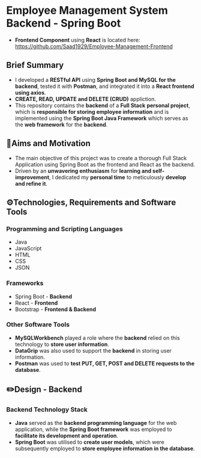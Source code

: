 # Employee Management System Backend - Spring Boot
- **Frontend Component** using **React** is located here: https://github.com/Saad1929/Employee-Management-Frontend
## Brief Summary
- I developed a **RESTful API** using **Spring Boot and MySQL for the backend**, tested it with **Postman**, and integrated it into a **React frontend using axios**.
- **CREATE, READ, UPDATE and DELETE (CRUD)** appliction.
- This repository contains the **backend** of a **Full Stack** **personal project**, which is **responsible for storing employee information** and is implemented using the **Spring Boot Java Framework** which serves as the **web framework** for the **backend**.
## 🎯Aims and Motivation
- The main objective of this project was to create a thorough Full Stack Application using Spring Boot as the frontend and React as the backend.
- Driven by an **unwavering enthusiasm** for **learning and self-improvement**, I dedicated my **personal time** to meticulously **develop and refine it**.
## ⚙️Technologies, Requirements and Software Tools
### Programming and Scripting Languages
- Java
- JavaScript
- HTML
- CSS
- JSON
### Frameworks
- Spring Boot - **Backend**
- React - **Frontend**
- Bootstrap - **Frontend & Backend**
### Other Software Tools
- **MySQLWorkbench** played a role where the **backend** relied on this technology to **store user information**.
- **DataGrip** was also used to support the **backend** in storing user information.
- **Postman** was used to **test PUT, GET, POST and DELETE requests to the database**.
## ✏️Design - Backend
### Backend Technology Stack
- **Java** served as the **backend programming language** for the web application, while the **Spring Boot framework** was employed to **facilitate its development and operation**.
- **Spring Boot** was utilised to **create user models**, which were subsequently employed to **store employee information in the database**. 
